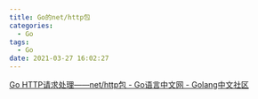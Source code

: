 ```yaml
---
title: Go的net/http包
categories:
  - Go
tags:
  - Go
date: 2021-03-27 16:02:27
---
```




[Go HTTP请求处理——net/http包 - Go语言中文网 - Golang中文社区](https://studygolang.com/articles/9177)

